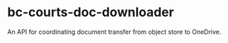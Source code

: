 # bc-courts-doc-downloader
An API for coordinating document transfer from object store to OneDrive.  
